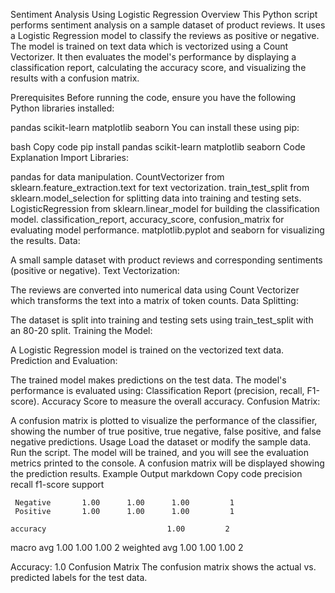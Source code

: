 Sentiment Analysis Using Logistic Regression
Overview
This Python script performs sentiment analysis on a sample dataset of product reviews. It uses a Logistic Regression model to classify the reviews as positive or negative. The model is trained on text data which is vectorized using a Count Vectorizer. It then evaluates the model's performance by displaying a classification report, calculating the accuracy score, and visualizing the results with a confusion matrix.

Prerequisites
Before running the code, ensure you have the following Python libraries installed:

pandas
scikit-learn
matplotlib
seaborn
You can install these using pip:

bash
Copy code
pip install pandas scikit-learn matplotlib seaborn
Code Explanation
Import Libraries:

pandas for data manipulation.
CountVectorizer from sklearn.feature_extraction.text for text vectorization.
train_test_split from sklearn.model_selection for splitting data into training and testing sets.
LogisticRegression from sklearn.linear_model for building the classification model.
classification_report, accuracy_score, confusion_matrix for evaluating model performance.
matplotlib.pyplot and seaborn for visualizing the results.
Data:

A small sample dataset with product reviews and corresponding sentiments (positive or negative).
Text Vectorization:

The reviews are converted into numerical data using Count Vectorizer which transforms the text into a matrix of token counts.
Data Splitting:

The dataset is split into training and testing sets using train_test_split with an 80-20 split.
Training the Model:

A Logistic Regression model is trained on the vectorized text data.
Prediction and Evaluation:

The trained model makes predictions on the test data.
The model's performance is evaluated using:
Classification Report (precision, recall, F1-score).
Accuracy Score to measure the overall accuracy.
Confusion Matrix:

A confusion matrix is plotted to visualize the performance of the classifier, showing the number of true positive, true negative, false positive, and false negative predictions.
Usage
Load the dataset or modify the sample data.
Run the script.
The model will be trained, and you will see the evaluation metrics printed to the console.
A confusion matrix will be displayed showing the prediction results.
Example Output
markdown
Copy code
              precision    recall  f1-score   support

     Negative       1.00      1.00      1.00         1
     Positive       1.00      1.00      1.00         1

    accuracy                           1.00         2
   macro avg       1.00      1.00      1.00         2
weighted avg       1.00      1.00      1.00         2

Accuracy: 1.0
Confusion Matrix
The confusion matrix shows the actual vs. predicted labels for the test data.

